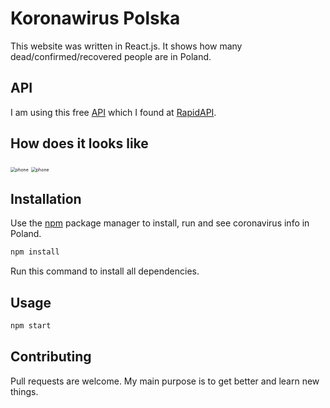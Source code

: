# Koronawirus Polska

This website was written in React.js. It shows how many dead/confirmed/recovered people are in Poland.

## API
I am using this free [API](https://rapidapi.com/KishCom/api/covid-19-coronavirus-statistics) which I found at [RapidAPI](https://rapidapi.com/). 

## How does it looks like

<img src="https://i.imgur.com/1QJBAbf.png" alt="phone" style="zoom:50%;" />

<img src="https://i.imgur.com/doAzztI.png" alt="phone" style="zoom:50%;" />



## Installation

Use the [npm](https://nodejs.org/en/download/) package manager to install, run and see coronavirus info in Poland.

```bash
npm install
```
Run this command to install all dependencies.

## Usage

```bash
npm start
```

## Contributing
Pull requests are welcome. My main purpose is to get better and learn new things.